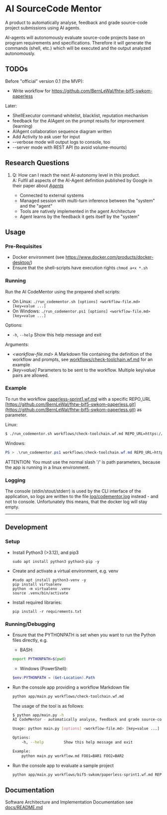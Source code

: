 # AI SourceCode Mentor

A product to automatically analyse, feedback and grade source-code project submissions using AI agents.

AI-agents will autonomously evaluate source-code projects base on program requirements and specifications. Therefore it will generate the commands (shell, etc.) which will be executed and the output analyzed autonomously.

## TODOs
Before "official" version 0.1 (the MVP):
* Write workflow for https://github.com/BernLeWal/fhtw-bif5-swkom-paperless

Later:
* ShellExecutor command whitelist, blacklist, reputation mechanism
* feedback for the AIAgent on the prompt results for improvement (learning)
* AIAgent collaboration sequence diagram written
* Add Activity to ask user for input
* --verbose mode will output logs to console, too
* --server mode with REST API (to avoid volume-mounts)

## Research Questions

1. Q: How can I reach the next AI-autonomy level in this product.  
   A: Fulfil all aspects of the AI-Agent definition published by Google in their paper about [*Agents*](https://media.licdn.com/dms/document/media/v2/D561FAQH8tt1cvunj0w/feedshare-document-pdf-analyzed/B56ZQq.TtsG8AY-/0/1735887787265?e=1736985600&v=beta&t=pLuArcKyUcxE9B1Her1QWfMHF_UxZL9Q-Y0JTDuSn38)

    - Connected to external systems
    - Managed session with multi-turn inference between the "system" and the "agent"
    - Tools are natively implemented in the agent Architecture
    - Agent learns by the feedback it gets itself by the "system"

## Usage

### Pre-Requisites

- Docker environment (see https://www.docker.com/products/docker-desktop/)
- Ensure that the shell-scripts have execution rights ```chmod a+x *.sh```

### Running

Run the AI CodeMentor using the prepared shell scripts:
- On Linux: ```./run_codementor.sh [options] <workflow-file.md> [key=value ...]```
- On Windows: ```./run_codementor.ps1 [options] <workflow-file.md> [key=value ...]```

Options:
- ```-h```, ```--help```         Show this help message and exit

Arguments:
- *<workflow-file.md>*    A Markdown file containing the definition of the workflow and prompts, see [workflows/check-toolchain.wf.md](workflows/check-toolchain.wf.md) for an example
- *[key=value]*   Parameters to be sent to the workflow. Multiple key/value pairs are allowed.

### Example

To run the workflow [paperless-sprint1.wf.md](workflows/check-toolchain.wf.md) with a specific REPO_URL [https://github.com/BernLeWal/fhtw-bif5-swkom-paperless.git](https://github.com/BernLeWal/fhtw-bif5-swkom-paperless.git) as parameter.

Linux:
```bash
$ ./run_codementor.sh workflows/check-toolchain.wf.md REPO_URL=https://github.com/BernLeWal/fhtw-bif5-swkom-paperless.git
```

Windows:
```powershell
PS > .\run_codementor.ps1 workflows/check-toolchain.wf.md REPO_URL=https://github.com/BernLeWal/fhtw-bif5-swkom-paperless.git
```

ATTENTION: You must use the normal slash '/' is path parameters, because the app is running in a linux environment.

### Logging

The console (stdin/stout/stderr) is used by the CLI interface of the application, 
so logs are written to the file [log/codementor.log](log/codementor.log) instead - and not to console.
Unfortunately this means, that the docker log will stay empty.

---

## Development

### Setup

- Install Python3 (>3.12), and pip3
    ```shell
    sudo apt install python3 python3-pip -y
    ```
- Create and activate a virtual environment, e.g. venv
    ```shell
    #sudo apt install python3-venv -y
    pip install virtualenv
    python -m virtualenv .venv
    source .venv/bin/activate
    ```
- Install required libraries:
    ```shell
    pip install -r requirements.txt
    ```

### Running/Debugging

- Ensure that the PYTHONPATH is set when you want to run the Python files directly, e.g.
    - BASH:
    ```sh
    export PYTHONPATH=$(pwd)
    ```
    - Windows (PowerShell):
    ```powershell
    $env:PYTHONPATH = (Get-Location).Path
    ```

- Run the console app providing a workflow Markdown file
    ```sh
    python app/main.py workflows/check-toolchain.wf.md
    ```

    The usage of the tool is as follows:
    ```sh
    $ python app/main.py -h
    AI CodeMentor - automatically analyse, feedback and grade source-code project submissions using AI agents

    Usage: python main.py [options] <workflow-file.md> [key=value ...]

    Options:
        -h, --help         Show this help message and exit

    Example:
        python main.py workflow.md FOO1=BAR1 FOO2=BAR2
    ```

- Run the console app to evaluate a sample project
    ```sh
    python app/main.py workflows/bif5-swkom/paperless-sprint1.wf.md REPO_URL=https://github.com/BernLeWal/fhtw-bif5-swkom-paperless.git
    ```

## Documentation

Software Architecture and Implementation Documentation see [docs/README.md](./docs/README.md)
